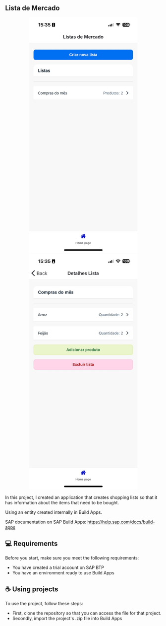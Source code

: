## Lista de Mercado
<div align="center">
  <img src="./assets/home.jpg" width="350px"/>
  <img src="./assets/products.jpg" width="350px"/>
</div>

In this project, I created an application that creates shopping lists so that it has information about the items that need to be bought.

Using an entity created internally in Build Apps.

SAP documentation on SAP Build Apps:
https://help.sap.com/docs/build-apps

## 💻 Requirements

Before you start, make sure you meet the following requirements:

- You have created a trial account on SAP BTP
- You have an environment ready to use Build Apps

## ☕ Using projects

To use the project, follow these steps:

- First, clone the repository so that you can access the file for that project.
- Secondly, import the project's .zip file into Build Apps